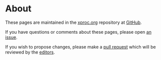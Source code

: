 # About

These pages are maintained in the
[xproc.org](https://github.com/xproc/xproc.org/)
repository at [GitHub](https://github.com/).

If you have questions or comments about these pages, please
open
[an issue](https://github.com/xproc/xproc.org/issues).

If you wish to propose changes, please make a
[pull request](https://help.github.com/articles/about-pull-requests/)
which will be reviewed by the
[editors](https://github.com/xproc/xproc.org/wiki/Editors).
